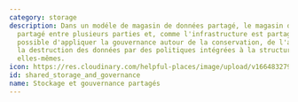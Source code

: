 ```yaml
---
category: storage
description: Dans un modéle de magasin de données partagé, le magasin de données est
  partagé entre plusieurs parties et, comme l'infrastructure est partagée, il devient
  possible d'appliquer la gouvernance autour de la conservation, de l'accés et de
  la destruction des données par des politiques intégrées à la structure des données
  elles-mêmes.
icon: https://res.cloudinary.com/helpful-places/image/upload/v1664832797/dtpr-icons/storage/cloud_gvkk5g.svg
id: shared_storage_and_governance
name: Stockage et gouvernance partagés
---
```

